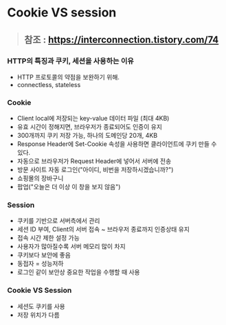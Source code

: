 # Cookie VS session 
>## 참조 : <https://interconnection.tistory.com/74>

### HTTP의 특징과 쿠키, 세션을 사용하는 이유
- HTTP 프로토콜의 약점을 보완하기 위해.
- connectless, stateless

### Cookie
- Client local에 저장되는 key-value 데이터 파일 (최대 4KB)
- 유효 시간이 정해지면, 브라우저가 종료되어도 인증이 유지
- 300개까지 쿠키 저장 가능, 하나의 도메인당 20개, 4KB
- Response Header에 Set-Cookie 속성을 사용하면 클라이언트에 쿠키 만들 수 있다.
- 자동으로 브라우저가 Request Header에 넣어서 서버에 전송
- 방문 사이트 자동 로그인("아이디, 비번을 저장하시겠습니까?")
- 쇼핑몰의 장바구니
- 팝업("오늘은 더 이상 이 창을 보지 않음")

### Session
- 쿠키를 기반으로 서버측에서 관리
- 세션 ID 부여, Client의 서버 접속 ~ 브라우저 종료까지 인증상태 유지
- 접속 시간 제한 설정 가능
- 사용자가 많아질수록 서버 메모리 많이 차지
- 쿠키보다 보안에 좋음
- 동접자 = 성능저하
- 로그인 같이 보안상 중요한 작업을 수행할 때 사용

### Cookie VS Session
- 세션도 쿠키를 사용
- 저장 위치가 다름
